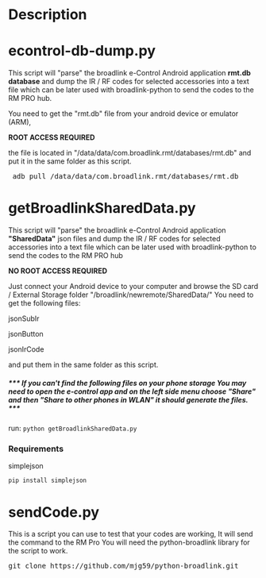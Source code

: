 # Description

# econtrol-db-dump.py

This script will "parse" the broadlink e-Control Android application **rmt.db database** and dump the IR / RF codes for selected accessories into a text file which can be later used with broadlink-python to send the codes to the RM PRO hub.

You need to get the "rmt.db" file from your android device or emulator (ARM), 

**ROOT ACCESS REQUIRED**

the file is located in "/data/data/com.broadlink.rmt/databases/rmt.db" and put it in the same folder as this script.

<pre> adb pull /data/data/com.broadlink.rmt/databases/rmt.db </pre>

# getBroadlinkSharedData.py

This script will "parse" the broadlink e-Control Android application **"SharedData"** json files and dump the IR / RF codes for selected accessories into a text file which can be later used with broadlink-python to send the codes to the RM PRO hub

**NO ROOT ACCESS REQUIRED**

Just connect your Android device to your computer and browse the SD card / External Storage folder "/broadlink/newremote/SharedData/"
You need to get the following files:

jsonSubIr

jsonButton

jsonIrCode

and put them in the same folder as this script.

##### *** If you can't find the following files on your phone storage You may need to open the e-control app and on the left side menu choose "Share" and then "Share to other phones in WLAN" it should generate the files. ***

run: `python getBroadlinkSharedData.py`

### Requirements

simplejson

`pip install simplejson`



# sendCode.py

This is a script you can use to test that your codes are working, It will send the command to the RM Pro
You will need the python-broadlink library for the script to work.



<pre>git clone https://github.com/mjg59/python-broadlink.git</pre>


